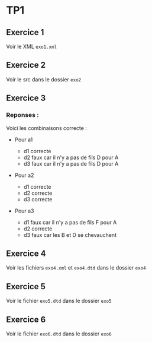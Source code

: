 # TP1

## Exercice 1

Voir le XML `exo1.xml`  

## Exercice 2

Voir le src dans le dossier `exo2`

## Exercice 3

### Reponses :
Voici les combinaisons correcte :

- Pour a1
  + d1 correcte
  + d2 faux car il n'y a pas de fils D pour A
  + d3 faux car il n'y a pas de fils D pour A
- Pour a2
  + d1 correcte
  + d2 correcte
  + d3 correcte

- Pour a3
  + d1 faux car il n'y a pas de fils F pour A
  + d2 correcte
  + d3 faux car les B et D se chevauchent

## Exercice 4

Voir les fichiers `exo4.xml` et `exo4.dtd` dans le dossier `exo4`

## Exercice 5

Voir le fichier `exo5.dtd` dans le dossier `exo5`

## Exercice 6

Voir le fichier `exo6.dtd` dans le dossier `exo6`
